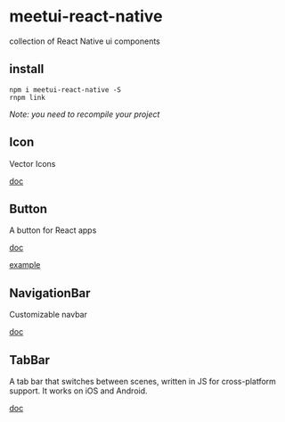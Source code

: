 # meetui-react-native
collection of React Native ui components

## install
```
npm i meetui-react-native -S
rnpm link
```
*Note: you need to recompile your project*

## Icon
Vector Icons

[doc](./docs/Icon.md)

## Button
A button for React apps

[doc](./docs/Button.md)

[example](./examples/Button)

## NavigationBar
Customizable navbar

[doc](./docs/NavigationBar.md)

## TabBar
A tab bar that switches between scenes, written in JS for cross-platform support. It works on iOS and Android.

[doc](./docs/TabBar.md)
